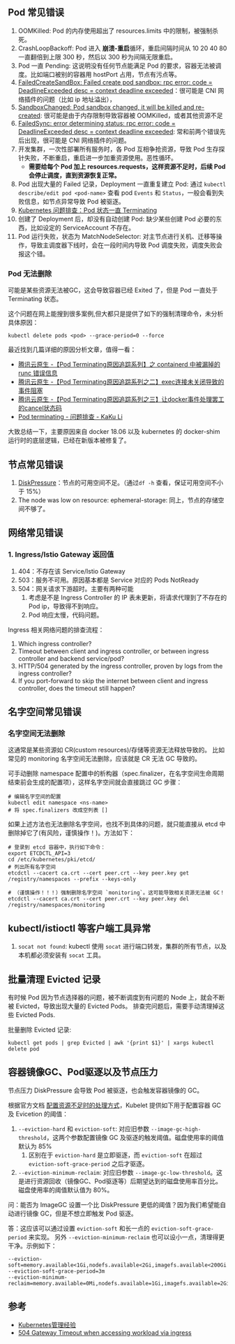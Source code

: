 ## Pod 常见错误

1. OOMKilled: Pod 的内存使用超出了 resources.limits 中的限制，被强制杀死。
1. CrashLoopBackoff: Pod 进入 **崩溃-重启**循环，重启间隔时间从 10 20 40 80 一直翻倍到上限 300 秒，然后以 300 秒为间隔无限重启。
1. Pod 一直 Pending: 这说明没有任何节点能满足 Pod 的要求，容器无法被调度。比如端口被别的容器用 hostPort 占用，节点有污点等。
1. [FailedCreateSandBox: Failed create pod sandbox: rpc error: code = DeadlineExceeded desc = context deadline exceeded]()：很可能是 CNI 网络插件的问题（比如 ip 地址溢出），
1. [SandboxChanged: Pod sandbox changed, it will be killed and re-created](https://cloud.tencent.com/developer/article/1411527): 很可能是由于内存限制导致容器被 OOMKilled，或者其他资源不足
1. [FailedSync: error determining status: rpc error: code = DeadlineExceeded desc = context deadline exceeded](https://github.com/kubernetes/kubernetes/issues/55094): 常和前两个错误先后出现，很可能是 CNI 网络插件的问题。
1. 开发集群，一次性部署所有服务时，各 Pod 互相争抢资源，导致 Pod 生存探针失败，不断重启，重启进一步加重资源使用。恶性循环。
    - **需要给每个 Pod 加上 resources.requests，这样资源不足时，后续 Pod 会停止调度，直到资源恢复正常。**
1. Pod 出现大量的 Failed 记录，Deployment 一直重复建立 Pod: 通过 `kubectl describe/edit pod <pod-name>` 查看 pod `Events` 和 `Status`，一般会看到失败信息，如节点异常导致 Pod 被驱逐。
1. [Kubernetes 问题排查：Pod 状态一直 Terminating](https://zhuanlan.zhihu.com/p/70031676)
1. 创建了 Deployment 后，却没有自动创建 Pod: 缺少某些创建 Pod 必要的东西，比如设定的 ServiceAccount 不存在。
1. Pod 运行失败，状态为 MatchNodeSelector: 对主节点进行关机、迁移等操作，导致主调度器下线时，会在一段时间内导致 Pod 调度失败，调度失败会报这个错。

### Pod 无法删除

可能是某些资源无法被GC，这会导致容器已经 Exited 了，但是 Pod 一直处于 Terminating 状态。

这个问题在网上能搜到很多案例,但大都只是提供了如下的强制清理命令，未分析具体原因：

```shell
kubectl delete pods <pod> --grace-period=0 --force
```

最近找到几篇详细的原因分析文章，值得一看：

- [腾讯云原生 -【Pod Terminating原因追踪系列】之 containerd 中被漏掉的 runc 错误信息](https://cloud.tencent.com/developer/article/1680612)
- [腾讯云原生 -【Pod Terminating原因追踪系列之二】exec连接未关闭导致的事件阻塞](https://cloud.tencent.com/developer/article/1680613)
- [腾讯云原生 -【Pod Terminating原因追踪系列之三】让docker事件处理罢工的cancel状态码](https://cloud.tencent.com/developer/article/1689486)
- [Pod terminating - 问题排查 - KaKu Li](https://www.likakuli.com/posts/docker-pod-terminating/)

大致总结一下，主要原因来自 docker 18.06 以及 kubernetes 的 docker-shim 运行时的底层逻辑，已经在新版本被修复了。

## 节点常见错误

1.  [DiskPressure](https://kubernetes.io/docs/tasks/administer-cluster/out-of-resource/#node-conditions)：节点的可用空间不足。（通过`df -h` 查看，保证可用空间不小于 15%）
1. The node was low on resource: ephemeral-storage: 同上，节点的存储空间不够了。


## 网络常见错误

### 1. Ingress/Istio Gateway 返回值

1. 404：不存在该 Service/Istio Gateway
1. 503：服务不可用。原因基本都是 Service 对应的 Pods NotReady
1. 504：网关请求下游超时。主要有两种可能
    1. 考虑是不是 Ingress Controller 的 IP 表未更新，将请求代理到了不存在的 Pod ip，导致得不到响应。
    1. Pod 响应太慢，代码问题。

Ingress 相关网络问题的排查流程：

1. Which ingress controller?
1. Timeout between client and ingress controller, or between ingress controller and backend service/pod?
1. HTTP/504 generated by the ingress controller, proven by logs from the ingress controller?
1. If you port-forward to skip the internet between client and ingress controller, does the timeout still happen?

## 名字空间常见错误

### 名字空间无法删除

这通常是某些资源如 CR(custom resources)/存储等资源无法释放导致的。
比如常见的 monitoring 名字空间无法删除，应该就是 CR 无法 GC 导致的。

可手动删除 namespace 配置中的析构器（spec.finalizer，在名字空间生命周期结束前会生成的配置项），这样名字空间就会直接跳过 GC 步骤：

```shell
# 编辑名字空间的配置
kubectl edit namespace <ns-name>
# 将 spec.finalizers 改成空列表 []
```

如果上述方法也无法删除名字空间，也找不到具体的问题，就只能直接从 etcd 中删除掉它了(有风险，谨慎操作！)。方法如下：

```shell
# 登录到 etcd 容器中，执行如下命令：
export ETCDCTL_API=3
cd /etc/kubernetes/pki/etcd/
# 列出所有名字空间
etcdctl --cacert ca.crt --cert peer.crt --key peer.key get /registry/namespaces --prefix --keys-only

# （谨慎操作！！！）强制删除名字空间 `monitoring`。这可能导致相关资源无法被 GC！
etcdctl --cacert ca.crt --cert peer.crt --key peer.key del /registry/namespaces/monitoring
```



## kubectl/istioctl 等客户端工具异常

1. `socat not found`: kubectl 使用 `socat` 进行端口转发，集群的所有节点，以及本机都必须安装有 `socat` 工具。

## 批量清理 Evicted 记录

有时候 Pod 因为节点选择器的问题，被不断调度到有问题的 Node 上，就会不断被 Evicted，导致出现大量的 Evicted Pods。
排查完问题后，需要手动清理掉这些 Evicted Pods.

批量删除 Evicted 记录: 
```shell
kubectl get pods | grep Evicted | awk '{print $1}' | xargs kubectl delete pod
```

## 容器镜像GC、Pod驱逐以及节点压力

节点压力 DiskPressure 会导致 Pod 被驱逐，也会触发容器镜像的 GC。

根据官方文档 [配置资源不足时的处理方式](https://kubernetes.io/zh/docs/tasks/administer-cluster/out-of-resource)，Kubelet 提供如下用于配置容器 GC 及 Evicetion 的阈值：

1. `--eviction-hard` 和 `eviction-soft`: 对应旧参数 `--image-gc-high-threshold`，这两个参数配置镜像 GC 及驱逐的触发阈值。磁盘使用率的阈值默认为 85%
   1. 区别在于 `eviction-hard` 是立即驱逐，而 `eviction-soft` 在超过 `eviction-soft-grace-period` 之后才驱逐。
2. `--eviction-minimum-reclaim`: 对应旧参数 `--image-gc-low-threshold`。这是进行资源回收（镜像GC、Pod驱逐等）后期望达到的磁盘使用率百分比。磁盘使用率的阈值默认值为 80%。


问：能否为 ImageGC 设置一个比 DiskPressure 更低的阈值？因为我们希望能自动进行镜像 GC，但是不想立即触发 Pod 驱逐。

答：这应该可以通过设置 `eviction-soft` 和长一点的 `eviction-soft-grace-period` 来实现。
另外 `--eviction-minimum-reclaim` 也可以设小一点，清理得更干净。示例如下：

```shell
--eviction-soft=memory.available<1Gi,nodefs.available<2Gi,imagefs.available<200Gi
--eviction-soft-grace-period=3m
--eviction-minimum-reclaim=memory.available=0Mi,nodefs.available=1Gi,imagefs.available=2Gi
```

## 参考

- [Kubernetes管理经验](https://yq.aliyun.com/articles/703971?type=2)
- [504 Gateway Timeout when accessing workload via ingress](https://www.reddit.com/r/kubernetes/comments/ced0py/504_gateway_timeout_when_accessing_workload_via/)